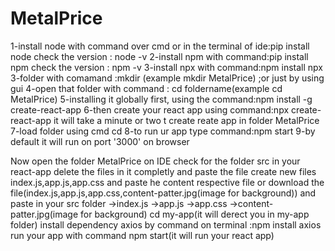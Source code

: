 # MetalPrice

1-install node with command over cmd or in the terminal of ide:pip install node
 check the version : node -v
2-install npm with command:pip install npm
 check the version : npm -v
3-install npx with command:npm install npx
3-folder with comamand :mkdir <foldername>(example mkdir MetalPrice) ;or just by using gui
4-open that folder with command : cd foldername(example cd MetalPrice)
5-installing it globally first, using the command:npm install -g create-react-app 
6-then create your react app using command:npx create-react-app <Name of your app>
it will take a minute or two t create reate app in folder MetalPrice
7-load folder using cmd cd <Name of your app>
8-to run ur app type command:npm start
9-by default it will run on port '3000' on browser 

Now open the folder MetalPrice on IDE
check for the folder src in your react-app
delete the files in it completly and paste the file 
create new files index.js,app.js,app.css and paste he content respective file
or download the file(index.js,app.js,app.css,content-patter.jpg(image for background)) and paste in your src folder
->index.js
->app.js
->app.css
->content-patter.jpg(image for background)
cd my-app(it will derect you in my-app folder)
install dependency axios by command on terminal :npm install axios
run your app with command
npm start(it will run your react app)
